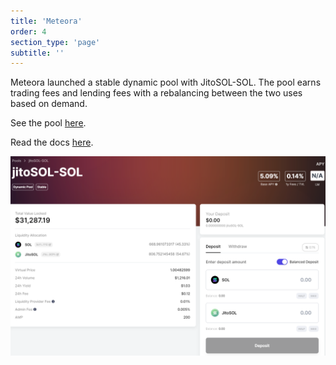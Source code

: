 ```yaml
---
title: 'Meteora'
order: 4
section_type: 'page'
subtitle: ''
---
```



Meteora launched a stable dynamic pool with JitoSOL-SOL. The pool earns trading fees and lending fees with a rebalancing between the two uses based on demand.

See the pool [here](https://app.meteora.ag/pools/jitoSOL-SOL).

Read the docs [here](https://docs.meteora.ag/amm-pools/dynamic-amm-pools).

![Meteora](/shared/images/jito_network/Meteora.png)
